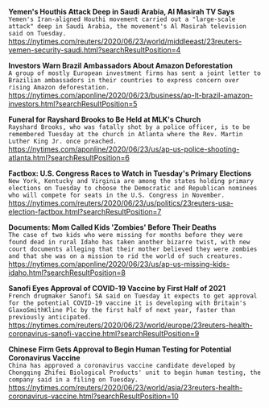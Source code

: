 **Yemen's Houthis Attack Deep in Saudi Arabia, Al Masirah TV Says**\
`Yemen's Iran-aligned Houthi movement carried out a "large-scale  attack" deep in Saudi Arabia, the movement's Al Masirah television said on Tuesday.`\
https://nytimes.com/reuters/2020/06/23/world/middleeast/23reuters-yemen-security-saudi.html?searchResultPosition=4

**Investors Warn Brazil Ambassadors About Amazon Deforestation**\
`A group of mostly European investment firms has sent a joint letter to Brazilian ambassadors in their countries to express concern over rising Amazon deforestation.`\
https://nytimes.com/aponline/2020/06/23/business/ap-lt-brazil-amazon-investors.html?searchResultPosition=5

**Funeral for Rayshard Brooks to Be Held at MLK's Church**\
`Rayshard Brooks, who was fatally shot by a police officer, is to be remembered Tuesday at the church in Atlanta where the Rev. Martin Luther King Jr. once preached.`\
https://nytimes.com/aponline/2020/06/23/us/ap-us-police-shooting-atlanta.html?searchResultPosition=6

**Factbox: U.S. Congress Races to Watch in Tuesday's Primary Elections**\
`New York, Kentucky and Virginia are among the states holding primary elections on Tuesday to choose the Democratic and Republican nominees who will compete for seats in the U.S. Congress in November.`\
https://nytimes.com/reuters/2020/06/23/us/politics/23reuters-usa-election-factbox.html?searchResultPosition=7

**Documents: Mom Called Kids 'Zombies' Before Their Deaths**\
`The case of two kids who were missing for months before they were found dead in rural Idaho has taken another bizarre twist, with new court documents alleging that their mother believed they were zombies and that she was on a mission to rid the world of such creatures. `\
https://nytimes.com/aponline/2020/06/23/us/ap-us-missing-kids-idaho.html?searchResultPosition=8

**Sanofi Eyes Approval of COVID-19 Vaccine by First Half of 2021**\
`French drugmaker Sanofi SA said on Tuesday it expects to get approval for the potential COVID-19 vaccine it is developing with Britain's GlaxoSmithKline Plc by the first half of next year, faster than previously anticipated.`\
https://nytimes.com/reuters/2020/06/23/world/europe/23reuters-health-coronavirus-sanofi-vaccine.html?searchResultPosition=9

**Chinese Firm Gets Approval to Begin Human Testing for Potential Coronavirus Vaccine**\
`China has approved a coronavirus vaccine candidate developed by Chongqing Zhifei Biological Products' unit to begin human testing, the company said in a filing on Tuesday.`\
https://nytimes.com/reuters/2020/06/23/world/asia/23reuters-health-coronavirus-vaccine.html?searchResultPosition=10


